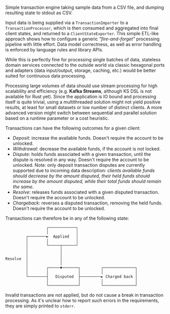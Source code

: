 Simple transaction engine taking sample data from a CSV file, and dumping resulting state to stdout as CSV.

Input data is being supplied via a `TransactionImporter` to a `TransactionProcessor`, which is then consumed
and aggregated into final client states, and returned to a `ClientStateExporter`. This simple ETL-like 
approach shows how to configure a generic *"fire-and-forget"* processing pipeline with little effort. Data
model correctness, as well as error handling is enforced by language rules and library APIs. 

While this is perfectly fine for processing single batches of data, stateless domain services connected to
the outside world via classic hexagonal ports and adapters (data input/output, storage, caching, etc.) would
be better suited for continuous data processing.

Processing large volumes of data should use stream processing for high scalability and efficiency (e.g.
**Kafka Streams**, although KS DSL is not available for Rust yet). Since the application is IO bound and
processing itself is quite trivial, using a multithreaded solution might not yield positive results, at
least for small datasets or low number of distinct clients. A more advanced version might switch between
sequential and parallel solution based on a runtime parameter or a cost heuristic.

Transactions can have the following outcomes for a given client:

- *Deposit*: increase the available funds. Doesn't require the account to be unlocked.
- *Withdrawal*: decrease the available funds, if the account is not locked.
- *Dispute*: holds funds associated with a given transaction, until the dispute is resolved in any way.
  Doesn't require the account to be unlocked. Note: only deposit transaction disputes are currently
  supported due to incoming data description: *clients available funds should decrease by the amount
  disputed, their held funds should increase by the amount disputed, while their total funds should remain
  the same*.
- *Resolve*: releases funds associated with a given disputed transaction. Doesn't require the account to 
  be unlocked.
- *Chargeback*: reverses a disputed transaction, removing the held funds. Doesn't require the account to
  be unlocked.

Transactions can therefore be in any of the following state:

                      ┌────────────┐
                      │            │
             ┌────────►  Applied   │
             │        │            │
             │        └─────┬──────┘
             │              │
             │              │
    Resolve  │              │
             │              │
             │        ┌─────▼───────┐         ┌──────────────┐
             │        │             │         │              │
             └────────┤   Disputed  ├─────────► Charged back │
                      │             │         │              │
                      └─────────────┘         └──────────────┘

Invalid transactions are not applied, but do not cause a break in transaction processing. As it's unclear
how to report such errors in the requirements, they are simply printed to `stderr`.
